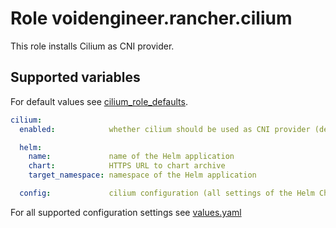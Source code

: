 # Role voidengineer.rancher.cilium

This role installs Cilium as CNI provider.

## Supported variables

For default values see [cilium_role_defaults](defaults/main.yml).

```yaml
cilium:
  enabled:            whether cilium should be used as CNI provider (default: false)

  helm:
    name:             name of the Helm application
    chart:            HTTPS URL to chart archive
    target_namespace: namespace of the Helm application

  config:             cilium configuration (all settings of the Helm Chart are supported; sytnax is exactly like in `values.yaml`)
```

For all supported configuration settings see [values.yaml](https://github.com/cilium/cilium/blob/v1.11.4/install/kubernetes/cilium/values.yaml)
